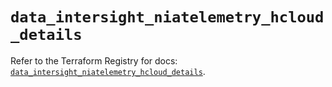 # `data_intersight_niatelemetry_hcloud_details`

Refer to the Terraform Registry for docs: [`data_intersight_niatelemetry_hcloud_details`](https://registry.terraform.io/providers/ciscodevnet/intersight/1.0.71/docs/data-sources/niatelemetry_hcloud_details).
